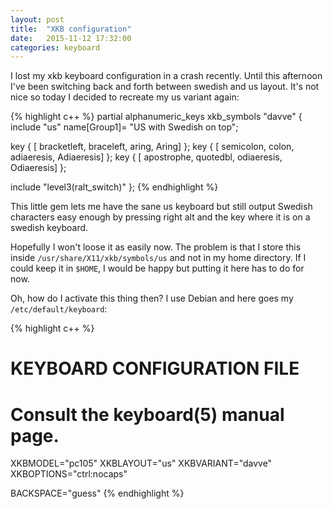 ```yaml
---
layout: post
title:  "XKB configuration"
date:   2015-11-12 17:32:00
categories: keyboard
---
```


I lost my xkb keyboard configuration in a crash recently. Until this
afternoon I've been switching back and forth between swedish and us
layout. It's not nice so today I decided to recreate my us variant
again:

{% highlight c++ %}
partial alphanumeric_keys
xkb_symbols "davve" {
   include "us"
   name[Group1]= "US with Swedish on top";

   key <AD11> { [ bracketleft,  braceleft, aring,      Aring] };
   key <AC10> {	[ semicolon,	colon,     adiaeresis, Adiaeresis] };
   key <AC11> {	[ apostrophe,	quotedbl,  odiaeresis, Odiaeresis] };

   include "level3(ralt_switch)"
};
{% endhighlight %}

This little gem lets me have the sane us keyboard but still output
Swedish characters easy enough by pressing right alt and the key where
it is on a swedish keyboard.

Hopefully I won't loose it as easily now. The problem is that I store
this inside `/usr/share/X11/xkb/symbols/us` and not in my home
directory. If I could keep it in `$HOME`, I would be happy but putting
it here has to do for now.

Oh, how do I activate this thing then? I use Debian and here goes my
`/etc/default/keyboard`:

{% highlight c++ %}
# KEYBOARD CONFIGURATION FILE

# Consult the keyboard(5) manual page.

XKBMODEL="pc105"
XKBLAYOUT="us"
XKBVARIANT="davve"
XKBOPTIONS="ctrl:nocaps"

BACKSPACE="guess"
{% endhighlight %}

